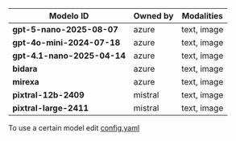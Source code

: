 | Modelo ID                   | Owned by | Modalities  |
| --------------------------- | -------- | ----------- |
| **gpt-5-nano-2025-08-07**   | azure    | text, image |
| **gpt-4o-mini-2024-07-18**  | azure    | text, image |
| **gpt-4.1-nano-2025-04-14** | azure    | text, image |
| **bidara**                  | azure    | text, image |
| **mirexa**                  | azure    | text, image |
| **pixtral-12b-2409**        | mistral  | text, image |
| **pixtral-large-2411**      | mistral  | text, image |


To use a certain model edit [config.yaml](../config.yaml)
